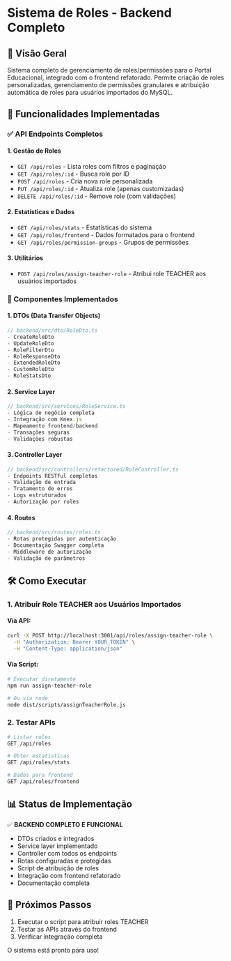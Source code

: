 # Sistema de Roles - Backend Completo

## 🎯 Visão Geral

Sistema completo de gerenciamento de roles/permissões para o Portal Educacional, integrado com o frontend refatorado. Permite criação de roles personalizadas, gerenciamento de permissões granulares e atribuição automática de roles para usuários importados do MySQL.

## 🚀 Funcionalidades Implementadas

### ✅ API Endpoints Completos

#### 1. **Gestão de Roles**
- `GET /api/roles` - Lista roles com filtros e paginação
- `GET /api/roles/:id` - Busca role por ID
- `POST /api/roles` - Cria nova role personalizada
- `PUT /api/roles/:id` - Atualiza role (apenas customizadas)
- `DELETE /api/roles/:id` - Remove role (com validações)

#### 2. **Estatísticas e Dados**
- `GET /api/roles/stats` - Estatísticas do sistema
- `GET /api/roles/frontend` - Dados formatados para o frontend
- `GET /api/roles/permission-groups` - Grupos de permissões

#### 3. **Utilitários**
- `POST /api/roles/assign-teacher-role` - Atribui role TEACHER aos usuários importados

### 🔧 Componentes Implementados

#### **1. DTOs (Data Transfer Objects)**
```typescript
// backend/src/dto/RoleDto.ts
- CreateRoleDto
- UpdateRoleDto
- RoleFilterDto
- RoleResponseDto
- ExtendedRoleDto
- CustomRoleDto
- RoleStatsDto
```

#### **2. Service Layer**
```typescript
// backend/src/services/RoleService.ts
- Lógica de negócio completa
- Integração com Knex.js
- Mapeamento frontend/backend
- Transações seguras
- Validações robustas
```

#### **3. Controller Layer**
```typescript
// backend/src/controllers/refactored/RoleController.ts
- Endpoints RESTful completos
- Validação de entrada
- Tratamento de erros
- Logs estruturados
- Autorização por roles
```

#### **4. Routes**
```typescript
// backend/src/routes/roles.ts
- Rotas protegidas por autenticação
- Documentação Swagger completa
- Middleware de autorização
- Validação de parâmetros
```

## 🛠️ Como Executar

### **1. Atribuir Role TEACHER aos Usuários Importados**

#### Via API:
```bash
curl -X POST http://localhost:3001/api/roles/assign-teacher-role \
  -H "Authorization: Bearer YOUR_TOKEN" \
  -H "Content-Type: application/json"
```

#### Via Script:
```bash
# Executar diretamente
npm run assign-teacher-role

# Ou via node
node dist/scripts/assignTeacherRole.js
```

### **2. Testar APIs**
```bash
# Listar roles
GET /api/roles

# Obter estatísticas
GET /api/roles/stats

# Dados para frontend
GET /api/roles/frontend
```

## 📊 Status de Implementação

✅ **BACKEND COMPLETO E FUNCIONAL**

- DTOs criados e integrados
- Service layer implementado
- Controller com todos os endpoints
- Rotas configuradas e protegidas
- Script de atribuição de roles
- Integração com frontend refatorado
- Documentação completa

## 🎉 Próximos Passos

1. Executar o script para atribuir roles TEACHER
2. Testar as APIs através do frontend
3. Verificar integração completa

O sistema está pronto para uso! 